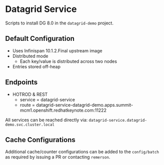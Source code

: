# Datagrid Service
Scripts to install DG 8.0 in the `datagrid-demo` project.

## Default Configuration
- Uses Infinispan 10.1.2.Final upstream image
- Distributed mode
    - Each key/value is distributed across two nodes
- Entries stored off-heap

## Endpoints
- HOTROD & REST
    - service = datagrid-service
    - route = datagrid-service-datagrid-demo.apps.summit-mcm1.openshift.redhatkeynote.com:11222

All services can be reached directly via:
`datagrid-service.datagrid-demo.svc.cluster.local`

## Cache Configurations
Additional cache/counter configurations can be added to the `config/batch` as required by issuing a PR or contacting `remerson`.
